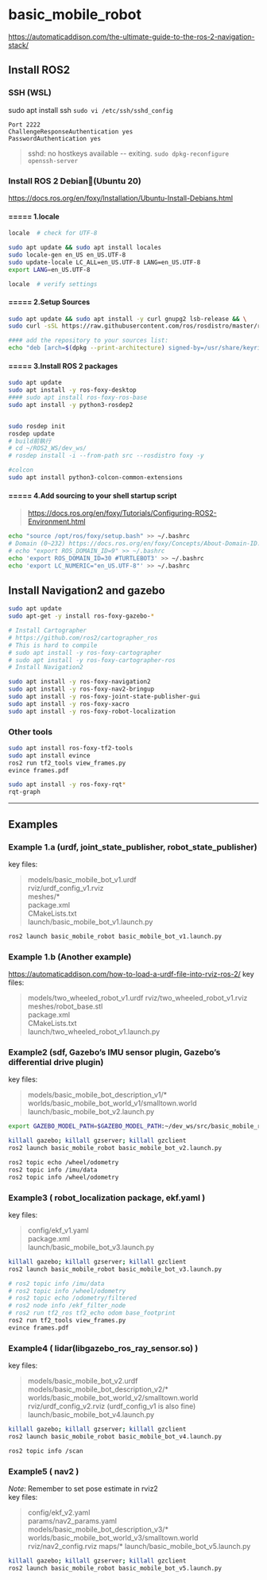 # basic_mobile_robot

https://automaticaddison.com/the-ultimate-guide-to-the-ros-2-navigation-stack/

## Install ROS2

### SSH (WSL)
sudo apt install ssh
`sudo vi /etc/ssh/sshd_config`
```
Port 2222
ChallengeResponseAuthentication yes
PasswordAuthentication yes
```

> sshd: no hostkeys available -- exiting.
`sudo dpkg-reconfigure openssh-server`


### Install ROS 2 Debian(Ubuntu 20)
https://docs.ros.org/en/foxy/Installation/Ubuntu-Install-Debians.html

#### ===== 1.locale
```sh
locale  # check for UTF-8

sudo apt update && sudo apt install locales
sudo locale-gen en_US en_US.UTF-8
sudo update-locale LC_ALL=en_US.UTF-8 LANG=en_US.UTF-8
export LANG=en_US.UTF-8

locale  # verify settings
```

#### ===== 2.Setup Sources
```sh
sudo apt update && sudo apt install -y curl gnupg2 lsb-release && \
sudo curl -sSL https://raw.githubusercontent.com/ros/rosdistro/master/ros.key  -o /usr/share/keyrings/ros-archive-keyring.gpg

#### add the repository to your sources list:
echo "deb [arch=$(dpkg --print-architecture) signed-by=/usr/share/keyrings/ros-archive-keyring.gpg] http://packages.ros.org/ros2/ubuntu $(source /etc/os-release && echo $UBUNTU_CODENAME) main" | sudo tee /etc/apt/sources.list.d/ros2.list > /dev/null
```


#### ===== 3.Install ROS 2 packages
```sh
sudo apt update
sudo apt install -y ros-foxy-desktop
#### sudo apt install ros-foxy-ros-base
sudo apt install -y python3-rosdep2


sudo rosdep init
rosdep update
# build前執行
# cd ~/ROS2_WS/dev_ws/
# rosdep install -i --from-path src --rosdistro foxy -y

#colcon
sudo apt install python3-colcon-common-extensions
```
#### ===== 4.Add sourcing to your shell startup script
> https://docs.ros.org/en/foxy/Tutorials/Configuring-ROS2-Environment.html
```sh
echo "source /opt/ros/foxy/setup.bash" >> ~/.bashrc
# Domain (0~232) https://docs.ros.org/en/foxy/Concepts/About-Domain-ID.html#domain-id-to-udp-port-calculator
# echo "export ROS_DOMAIN_ID=9" >> ~/.bashrc
echo 'export ROS_DOMAIN_ID=30 #TURTLEBOT3' >> ~/.bashrc
echo 'export LC_NUMERIC="en_US.UTF-8"' >> ~/.bashrc
```


## Install Navigation2 and gazebo

```sh
sudo apt update
sudo apt-get -y install ros-foxy-gazebo-*

# Install Cartographer
# https://github.com/ros2/cartographer_ros
# This is hard to compile
# sudo apt install -y ros-foxy-cartographer
# sudo apt install -y ros-foxy-cartographer-ros
# Install Navigation2

sudo apt install -y ros-foxy-navigation2
sudo apt install -y ros-foxy-nav2-bringup
sudo apt install -y ros-foxy-joint-state-publisher-gui
sudo apt install -y ros-foxy-xacro
sudo apt install -y ros-foxy-robot-localization
```

### Other tools
```sh
sudo apt install ros-foxy-tf2-tools
sudo apt install evince
ros2 run tf2_tools view_frames.py
evince frames.pdf

sudo apt install -y ros-foxy-rqt*
rqt-graph
```


---------------------------------

## Examples

### Example 1.a (urdf, joint_state_publisher, robot_state_publisher)
key files:
> models/basic_mobile_bot_v1.urdf  
> rviz/urdf_config_v1.rviz  
> meshes/*  
> package.xml  
> CMakeLists.txt  
> launch/basic_mobile_bot_v1.launch.py  

```sh
ros2 launch basic_mobile_robot basic_mobile_bot_v1.launch.py
```
### Example 1.b (Another example)
https://automaticaddison.com/how-to-load-a-urdf-file-into-rviz-ros-2/
key files:
> models/two_wheeled_robot_v1.urdf
> rviz/two_wheeled_robot_v1.rviz 
> meshes/robot_base.stl  
> package.xml  
> CMakeLists.txt  
> launch/two_wheeled_robot_v1.launch.py  


### Example2 (sdf, Gazebo’s IMU sensor plugin,  Gazebo’s differential drive plugin)
key files:
> models/basic_mobile_bot_description_v1/*  
> worlds/basic_mobile_bot_world_v1/smalltown.world  
> launch/basic_mobile_bot_v2.launch.py  

```sh
export GAZEBO_MODEL_PATH=$GAZEBO_MODEL_PATH:~/dev_ws/src/basic_mobile_robot/models/
```
```sh
killall gazebo; killall gzserver; killall gzclient
ros2 launch basic_mobile_robot basic_mobile_bot_v2.launch.py

ros2 topic echo /wheel/odometry
ros2 topic info /imu/data
ros2 topic info /wheel/odometry
```

### Example3 ( robot_localization package, ekf.yaml )
key files:
> config/ekf_v1.yaml  
> package.xml  
> launch/basic_mobile_bot_v3.launch.py  


```sh
killall gazebo; killall gzserver; killall gzclient
ros2 launch basic_mobile_robot basic_mobile_bot_v3.launch.py

# ros2 topic info /imu/data
# ros2 topic info /wheel/odometry
# ros2 topic echo /odometry/filtered
# ros2 node info /ekf_filter_node
# ros2 run tf2_ros tf2_echo odom base_footprint
ros2 run tf2_tools view_frames.py
evince frames.pdf

```

### Example4 ( lidar(libgazebo_ros_ray_sensor.so) )
key files:
> models/basic_mobile_bot_v2.urdf  
> models/basic_mobile_bot_description_v2/*  
> worlds/basic_mobile_bot_world_v2/smalltown.world  
> rviz/urdf_config_v2.rviz (urdf_config_v1 is also fine)  
> launch/basic_mobile_bot_v4.launch.py  


```sh
killall gazebo; killall gzserver; killall gzclient
ros2 launch basic_mobile_robot basic_mobile_bot_v4.launch.py

ros2 topic info /scan
```

### Example5 ( nav2 )
*Note*: Remember to set pose estimate in rviz2  
key files:
> config/ekf_v2.yaml  
> params/nav2_params.yaml
> models/basic_mobile_bot_description_v3/*  
> worlds/basic_mobile_bot_world_v3/smalltown.world  
> rviz/nav2_config.rviz
> maps/*
> launch/basic_mobile_bot_v5.launch.py  

```sh
killall gazebo; killall gzserver; killall gzclient
ros2 launch basic_mobile_robot basic_mobile_bot_v5.launch.py
```